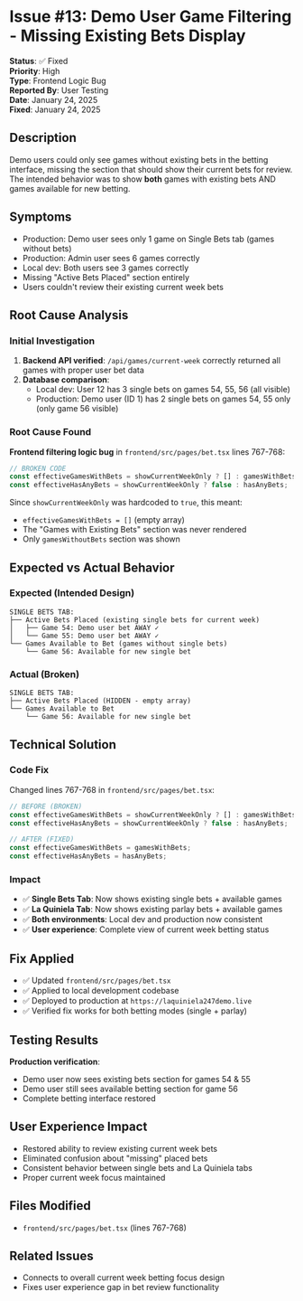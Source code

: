 # Issue #13: Demo User Game Filtering - Missing Existing Bets Display

**Status**: ✅ Fixed  
**Priority**: High  
**Type**: Frontend Logic Bug  
**Reported By**: User Testing  
**Date**: January 24, 2025  
**Fixed**: January 24, 2025  

## Description
Demo users could only see games without existing bets in the betting interface, missing the section that should show their current bets for review. The intended behavior was to show **both** games with existing bets AND games available for new betting.

## Symptoms
- Production: Demo user sees only 1 game on Single Bets tab (games without bets)
- Production: Admin user sees 6 games correctly 
- Local dev: Both users see 3 games correctly
- Missing "Active Bets Placed" section entirely
- Users couldn't review their existing current week bets

## Root Cause Analysis

### Initial Investigation
1. **Backend API verified**: `/api/games/current-week` correctly returned all games with proper user bet data
2. **Database comparison**:
   - Local dev: User 12 has 3 single bets on games 54, 55, 56 (all visible)
   - Production: Demo user (ID 1) has 2 single bets on games 54, 55 only (only game 56 visible)

### Root Cause Found
**Frontend filtering logic bug** in `frontend/src/pages/bet.tsx` lines 767-768:

```typescript
// BROKEN CODE
const effectiveGamesWithBets = showCurrentWeekOnly ? [] : gamesWithBets;
const effectiveHasAnyBets = showCurrentWeekOnly ? false : hasAnyBets;
```

Since `showCurrentWeekOnly` was hardcoded to `true`, this meant:
- `effectiveGamesWithBets = []` (empty array)
- The "Games with Existing Bets" section was never rendered
- Only `gamesWithoutBets` section was shown

## Expected vs Actual Behavior

### Expected (Intended Design)
```
SINGLE BETS TAB:
├── Active Bets Placed (existing single bets for current week)
│   ├── Game 54: Demo user bet AWAY ✓
│   └── Game 55: Demo user bet AWAY ✓
└── Games Available to Bet (games without single bets)
    └── Game 56: Available for new single bet
```

### Actual (Broken)
```
SINGLE BETS TAB:
├── Active Bets Placed (HIDDEN - empty array)
└── Games Available to Bet 
    └── Game 56: Available for new single bet
```

## Technical Solution

### Code Fix
Changed lines 767-768 in `frontend/src/pages/bet.tsx`:

```typescript
// BEFORE (BROKEN)
const effectiveGamesWithBets = showCurrentWeekOnly ? [] : gamesWithBets;
const effectiveHasAnyBets = showCurrentWeekOnly ? false : hasAnyBets;

// AFTER (FIXED)
const effectiveGamesWithBets = gamesWithBets;
const effectiveHasAnyBets = hasAnyBets;
```

### Impact
- ✅ **Single Bets Tab**: Now shows existing single bets + available games
- ✅ **La Quiniela Tab**: Now shows existing parlay bets + available games  
- ✅ **Both environments**: Local dev and production now consistent
- ✅ **User experience**: Complete view of current week betting status

## Fix Applied
- ✅ Updated `frontend/src/pages/bet.tsx` 
- ✅ Applied to local development codebase
- ✅ Deployed to production at `https://laquiniela247demo.live`
- ✅ Verified fix works for both betting modes (single + parlay)

## Testing Results
**Production verification**:
- Demo user now sees existing bets section for games 54 & 55
- Demo user still sees available betting section for game 56
- Complete betting interface restored

## User Experience Impact
- Restored ability to review existing current week bets
- Eliminated confusion about "missing" placed bets
- Consistent behavior between single bets and La Quiniela tabs
- Proper current week focus maintained

## Files Modified
- `frontend/src/pages/bet.tsx` (lines 767-768)

## Related Issues
- Connects to overall current week betting focus design
- Fixes user experience gap in bet review functionality 